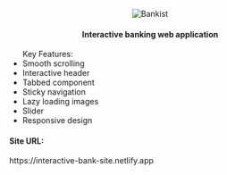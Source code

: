 <div align="center">
  
![Bankist](https://github.com/DanieliusRyliskis/Banking-site/assets/149377426/37361f98-79ee-4a39-b8e4-59aec5bd3a1f)
</div>
<h4 align="center">Interactive banking web application</h4>
<ul>Key Features:
<li>Smooth scrolling</li>
<li>Interactive header</li>
<li>Tabbed component</li>
<li>Sticky navigation</li>
<li>Lazy loading images</li>
<li>Slider</li>
<li>Responsive design</li>
</ul>
<h4>Site URL:</h4>
https://interactive-bank-site.netlify.app
